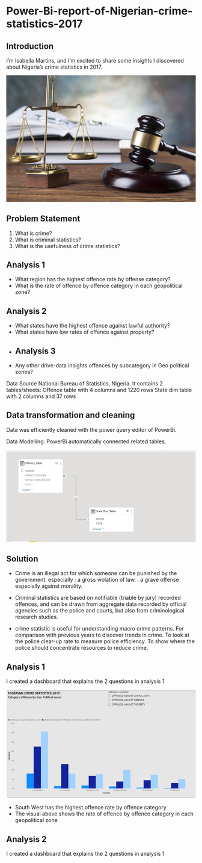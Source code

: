 # Power-Bi-report-of-Nigerian-crime-statistics-2017

## Introduction

I’m Isabella Martins, and I’m excited to share some insights I discovered about Nigeria’s crime statistics in 2017.

![](https://github.com/bellaTHEanalyst/Power-Bi-report-of-Nigerian-crime-statistics-2017/blob/main/crime.jpg)

## Problem Statement

1.	What is crime?
2.	What is criminal statistics?
3.	What is the usefulness of crime statistics?
## Analysis 1
- What region has the highest offence rate by offense category? 
- 	What is the rate of offence by offence category in each geopolitical zone?
## Analysis 2
- 	What states have the highest offence against lawful authority?
- 	What states have low rates of offence against property?
- 	## Analysis 3
- 	Any other drive-data insights offences by subcategory in Geo political zones?

 Data Source
National Bureau of Statistics, Nigeria.
It contains 2 tables/sheets:
Offence table with 4 columns and 1220 rows
State dim table with 2 columns and 37 rows

## Data transformation and cleaning
Data was efficiently cleaned with the power query editor of PowerBi.

Data Modelling.
PowerBi automatically connected related tables.

![](https://github.com/bellaTHEanalyst/Power-Bi-report-of-Nigerian-crime-statistics-2017/blob/main/crime%20statistics%20model.jpg)

## Solution 

-  Crime is an illegal act for which someone can be punished by the government. especially : a gross violation of law. : a grave offense especially against morality.

- Criminal statistics are based on notifiable (triable by jury) recorded offences, and can be drawn from aggregate data recorded by official agencies such as the police and courts, but also from criminological research studies.
- crime statistic is useful for understanding macro crime patterns. For comparison with previous years to discover trends in crime. To look at the police clear-up rate to measure police efficiency. To show where the police should concentrate resources to reduce crime.

## Analysis 1
I created a dashboard that explains the 2 questions in analysis 1

![](https://github.com/bellaTHEanalyst/Power-Bi-report-of-Nigerian-crime-statistics-2017/blob/main/crime%20analysis%201.jpg)

- South West has the highest offence rate by offence category
- The visual above shows the rate of offence by offence category in each geopolitical zone

## Analysis 2

I created a dashboard that explains the 2 questions in analysis 1

 













